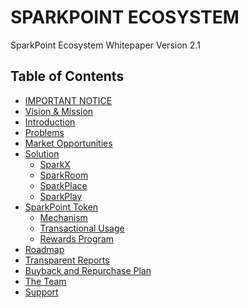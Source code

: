 # SPARKPOINT ECOSYSTEM 

SparkPoint Ecosystem Whitepaper Version 2.1

## Table of Contents

* [IMPORTANT NOTICE]()
* [Vision & Mission]()
* [Introduction]()
* [Problems]()
* [Market Opportunities]()
* [Solution]()
  * [SparkX]()
  * [SparkRoom]()
  * [SparkPlace]()
  * [SparkPlay]()
* [SparkPoint Token]()
  * [Mechanism]()
  * [Transactional Usage]()
  * [Rewards Program]()
* [Roadmap]()
* [Transparent Reports]()
* [Buyback and Repurchase Plan]()
* [The Team]()
* [Support]()

